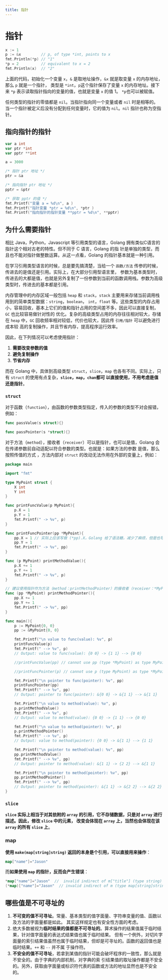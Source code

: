 ```yaml
---
title: 指针
---
```

# 指针
```go
x := 1
p := &x         // p, of type *int, points to x
fmt.Println(*p) // "1"
*p = 2          // equivalent to x = 2
fmt.Println(x)  // "2"
```

上面的代码，初始化一个变量 `x`，`&` 是取地址操作，`&x` 就是取变量 `x` 的内存地址，那么 `p` 就是一个指针，
类型是 `*int`，`p`这个指针保存了变量 `x` 的内存地址。接下来 `*p` 表示读取指针指向的变量的值，也就是变量 `x` 的值 1。
`*p`也可以被赋值。

任何类型的指针的零值都是 `nil`。当指针指向同一个变量或者 `nil` 时是相等的。
当一个指针被定义后没有分配到任何变量时，它的值为 `nil`。`nil` 指针也称为空指针。

## 指向指针的指针
```go
var a int
var ptr *int
var pptr **int

a = 3000

/* 指针 ptr 地址 */
ptr = &a

/* 指向指针 ptr 地址 */
pptr = &ptr

/* 获取 pptr 的值 */
fmt.Printf("变量 a = %d\n", a )
fmt.Printf("指针变量 *ptr = %d\n", *ptr )
fmt.Printf("指向指针的指针变量 **pptr = %d\n", **pptr)
```

## 为什么需要指针
相比 Java，Python，Javascript 等引用类型的语言，Golang 拥有类似C语言的指针这个相对古老的特性。但不同于 C 语言，Golang 的指
针是单独的类型，而且也不能对指针做整数运算。从这一点看，Golang 的指针基本就是一种引用。

在学习引用类型语言的时候，总是要先搞清楚，当给一个 `函数/方法` 传参的时候，传进去的是值还是引用。实际上，在大部分引用型语言里，
参数为基本类型时，传进去的大都是值，也就是另外复制了一份参数到当前的函数调用栈。参数为高级类型时，传进去的基本都是引用。

内存管理中的内存区域一般包括 `heap` 和 `stack`，`stack` 主要用来存储当前调用栈用到的简单类型数据：`string`，`boolean`，
`int`，`float` 等。这些类型的内存占用小，容易回收，基本上它们的值和指针占用的空间差不多，因此可以直接复制，`GC` 也比较容易做针对性的
优化。复杂的高级类型占用的内存往往相对较大，存储在 `heap` 中，`GC` 回收频率相对较低，代价也较大，因此传 `引用/指针` 可以避免进行成本较
高的复制操作，并且节省内存，提高程序运行效率。

因此，在下列情况可以考虑使用指针：
1. **需要改变参数的值**
2. **避免复制操作**
3. **节省内存**

而在 Golang 中，具体到高级类型 `struct`，`slice`，`map` 也各有不同。实际上，只有 `struct` 的使用有点复杂，**`slice`，`map`，`chan`都可
以直接使用，不用考虑是值还是指针**。

### `struct`

对于函数（`function`），由函数的参数类型指定，传入的参数的类型不对会报错，例如：
```go
func passValue(s struct){}

func passPointer(s *struct){}
```

对于方法（`method`），接收者（`receiver`）可以是指针，也可以是值，Golang 会在传递参数前自动适配以符合参数的类型。也就是：如果方法的参数
是值，那么按照传值的方式 ，方法内部对 `struct` 的改动无法作用在外部的变量上，例如：
```go
package main

import "fmt"

type MyPoint struct {
    X int
    Y int
}

func printFuncValue(p MyPoint){
    p.X = 1
    p.Y = 1
    fmt.Printf(" -> %v", p)
}

func printFuncPointer(pp *MyPoint){
    pp.X = 1 // 实际上应该写做 (*pp).X，Golang 给了语法糖，减少了麻烦，但是也导致了 * 的不一致
    pp.Y = 1
    fmt.Printf(" -> %v", pp)
}

func (p MyPoint) printMethodValue(){
    p.X += 1
    p.Y += 1
    fmt.Printf(" -> %v", p)
}

// 建议使用指针作为方法（method：printMethodPointer）的接收者（receiver：*MyPoint），一是可以修改接收者的值，二是可以避免大对象的复制
func (pp *MyPoint) printMethodPointer(){
    pp.X += 1
    pp.Y += 1
    fmt.Printf(" -> %v", pp)
}

func main(){
    p := MyPoint{0, 0}
    pp := &MyPoint{0, 0}

    fmt.Printf("\n value to func(value): %v", p)
    printFuncValue(p)
    fmt.Printf(" --> %v", p)
    // Output: value to func(value): {0 0} -> {1 1} --> {0 0}

    //printFuncValue(pp) // cannot use pp (type *MyPoint) as type MyPoint in argument to printFuncValue

    //printFuncPointer(p) // cannot use p (type MyPoint) as type *MyPoint in argument to printFuncPointer

    fmt.Printf("\n pointer to func(pointer): %v", pp)
    printFuncPointer(pp)
    fmt.Printf(" --> %v", pp)
    // Output: pointer to func(pointer): &{0 0} -> &{1 1} --> &{1 1}

    fmt.Printf("\n value to method(value): %v", p)
    p.printMethodValue()
    fmt.Printf(" --> %v", p)
    // Output: value to method(value): {0 0} -> {1 1} --> {0 0}

    fmt.Printf("\n value to method(pointer): %v", p)
    p.printMethodPointer()
    fmt.Printf(" --> %v", p)
    // Output: value to method(pointer): {0 0} -> &{1 1} --> {1 1}

    fmt.Printf("\n pointer to method(value): %v", pp)
    pp.printMethodValue()
    fmt.Printf(" --> %v", pp)
    // Output: pointer to method(value): &{1 1} -> {2 2} --> &{1 1}

    fmt.Printf("\n pointer to method(pointer): %v", pp)
    pp.printMethodPointer()
    fmt.Printf(" --> %v", pp)
    // Output: pointer to method(pointer): &{1 1} -> &{2 2} --> &{2 2}
}
```

### `slice`
**`slice` 实际上相当于对其依附的 `array` 的引用，它不存储数据，只是对 `array` 进行描述。因此，修改 `slice` 中的元素，
改变会体现在 `array` 上，当然也会体现在该 `array` 的所有 `slice` 上**。

### map

**使用 `make(map[string]string)` 返回的本身是个引用，可以直接用来操作**：
```go
map["name"]="Jason"
```

而**如果使用 `map` 的指针，反而会产生错误**：
```go
*map["name"]="Jason"  //  invalid indirect of m["title"] (type string)
(*map)["name"]="Jason"  // invalid indirect of m (type map[string]string)
```

## 哪些值是不可寻址的
1. **不可变的值不可寻址**。常量、基本类型的值字面量、字符串变量的值、函数以及方法的字面量都是如此。
其实这样规定也有安全性方面的考虑。
2. 绝大多数被视为**临时结果的值都是不可寻址的**。算术操作的结果值属于临时结果，针对值字面量的表达式结果值也属于临时结果。
但有一个例外，对切片字面量的索引结果值虽然也属于临时结果，但却是可寻址的。函数的返回值也是临时结果。`++` 和 `--` 并不属
于操作符。
3. **不安全的值不可寻址**，若拿到某值的指针可能会破坏程序的一致性，那么就是不安全的。由于字典的内部机制，对字典的索
引结果值的取址操作都是不安全的。另外，获取由字面量或标识符代表的函数或方法的地址显然也是不安全的。